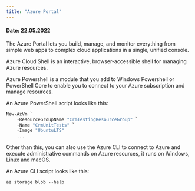 ```yaml
---
title: "Azure Portal"
---
```

#### Date: 22.05.2022
The Azure Portal lets you build, manage, and monitor everything from simple web apps to complex cloud applications in a single, unified console.

Azure Cloud Shell is an interactive, browser-accessible shell for managing Azure resources.

Azure Powershell is a module that you add to Windows Powershell or PowerShell Core to enable you to connect to your Azure subscription and manage resources.

An Azure PowerShell script looks like this:

```Powershell
New-AzVm `
    -ResourceGroupName "CrmTestingResourceGroup" `
    -Name "CrmUnitTests" `
    -Image "UbuntuLTS"
    ...
```

Other than this, you can also use the Azure CLI to connect to Azure and execute administrative commands on Azure resources, it runs on Windows, Linux and macOS.

An Azure CLI script looks like this:

```Azure CLI
az storage blob --help
```
